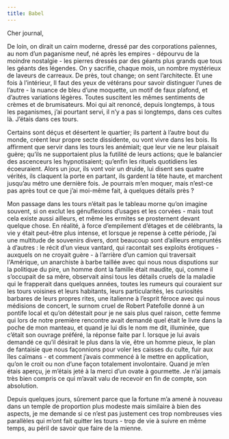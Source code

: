 ```yaml
---
title: Babel
---
```


Cher journal,

De loin, on dirait un cairn moderne, dressé par des corporations païennes, au
nom d’un paganisme neuf, né après les empires - dépourvu de la moindre
nostalgie - les pierres dressés par des géants plus grands que tous les géants
des légendes. On y sacrifie, chaque mois, un nombre mystérieux de laveurs de
carreaux. De près, tout change; on sent l’architecte. Et une fois à
l’intérieur, Il faut des yeux de vétérans pour savoir distinguer l’unes de
l’autre - la nuance de bleu d’une moquette, un motif de faux plafond, et
d’autres variations légères. Toutes suscitent les mêmes sentiments de crèmes et
de brumisateurs. Moi qui ait renoncé, depuis longtemps, à tous les paganismes,
j’ai pourtant servi, il n’y a pas si longtemps, dans ces cultes là. J’étais
dans ces tours.

Certains sont déçus et désertent le quartier; ils partent à l’autre bout du
monde, créent leur propre secte dissidente, ou vont vivre dans les bois. Ils
affirment que servir dans les tours les anémiait; que leur vie ne leur plaisait
guère; qu’ils ne supportaient plus la futilité de leurs actions; que le
balancier des ascenceurs les hypnotisaient; qu’enfin les rituels quotidiens les
écoeuraient. Alors un jour, ils vont voir un druide, lui disent ses quatre
vérités, ils claquent la porte en partant, ils gardent la tête haute, et
marchent jusqu’au métro une dernière fois. Je pourrais m’en moquer, mais
n’est-ce pas après tout ce que j’ai moi-même fait, à quelques détails près ?

Mon passage dans les tours n’était pas le tableau morne qu’on imagine souvent,
si on exclut les génuflexions d’usages et les corvées - mais tout cela existe
aussi ailleurs, et même les ermites se prosternent devant quelque chose. En
réalité, à force d’empilement d’étages et de célébrants, la vie y était
peut-être plus intense, et lorsque je repense à cette période, j’ai une
multitude de souvenirs divers, dont beaucoup sont d’ailleurs empruntés à
d’autres : le récit d’un vieux vantard, qui racontait ses exploits érotiques -
auxquels on ne croyait guère - à l’arrière d’un camion qui traversait
l'Amérique, un anarchiste à barbe taillée avec qui nous nous disputions sur la
politique du pire, un homme dont la famille était maudite, qui, comme il
s’occupait de sa mère, observait ainsi tous les détails cruels de la maladie
qui le frapperait dans quelques années, toutes les rumeurs qui couraient sur
les tours voisines et leurs habitants, leurs particularités, les curiosités
barbares de leurs propres rites, une italienne à l’esprit féroce avec qui nous
médisions de concert, le surnom cruel de Robert Patefolle donné à un pontife
local et qu’on détestait pour je ne sais plus quel raison, cette femme qui lors
de notre première rencontre avait demandé quel était le livre dans la poche de
mon manteau, et quand je lui dis le nom me dit, illuminée, que c’était son
ouvrage préféré, la réponse faite par I. lorsque je lui avais demandé ce qu’il
désirait le plus dans la vie, être un homme pieux, le plan de fantaisie que
nous façonnions pour voler les caisses du culte, fuir aux îles caïmans -  et
comment j’avais commencé à le mettre en application, qu’on le croit ou non
d’une façon totalement involontaire. Quand je m’en étais aperçu, je m’étais
jeté à la merci d’un ovate à gourmette. Je n’ai jamais très bien compris ce qui
m’avait valu de recevoir en fin de compte, son absolution.

Depuis quelques jours, sûrement parce que la fortune m’a amené à nouveau dans
un temple de proportion plus modeste mais similaire à bien des aspects, je me
demande si ce n’est pas justement ces trop nombreuses vies parallèles qui m’ont
fait quitter les tours - trop de vie à suivre en même temps, au péril de savoir
que faire de la mienne.
